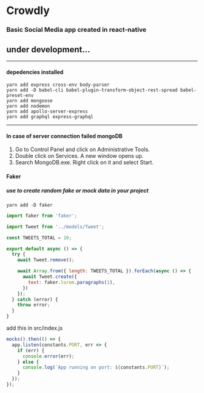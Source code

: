 # Crowdly
### Basic Social Media app created in react-native
## under development...
***
#### depedencies installed
```
yarn add express cross-env body-parser
yarn add -D babel-cli babel-plugin-transform-object-rest-spread babel-preset-env
yarn add mongoose
yarn add nodemon
yarn add apollo-server-express
yarn add graphql express-graphql
```
***
#### In case of server connection failed mongoDB
1. Go to Control Panel and click on Administrative Tools.
2. Double click on Services. A new window opens up.
3. Search MongoDB.exe. Right click on it and select Start.

#### Faker
##### use to create random fake or mock data in your project
```
yarn add -D faker
```
```javascript
import faker from 'faker';

import Tweet from '../models/Tweet';

const TWEETS_TOTAL = 10;

export default async () => {
  try {
    await Tweet.remove();

    await Array.from({ length: TWEETS_TOTAL }).forEach(async () => {
      await Tweet.create({
        text: faker.lorem.paragraphs(1),
      })
    });
  } catch (error) {
    throw error;
  }
}
```

add this in src/index.js

```javascript
mocks().then(() => {
  app.listen(constants.PORT, err => {
    if (err) {
      console.error(err);
    } else {
      console.log(`App running on port: ${constants.PORT}`);
    }
  });
});
```

